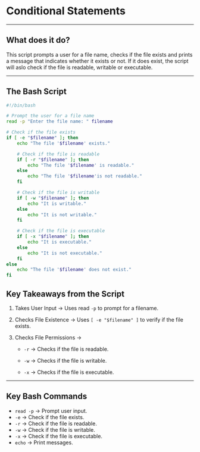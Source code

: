# Conditional Statements
---

## What does it do?

This script prompts a user for a file name, checks if the file exists and prints a message that indicates whether it exists or not. If it does exist, the script will aslo check if the file is readable, writable or executable.

---
## The Bash Script

```bash
#!/bin/bash

# Prompt the user for a file name
read -p "Enter the file name: " filename

# Check if the file exists
if [ -e "$filename" ]; then  
    echo "The file '$filename' exists."

    # Check if the file is readable
    if [ -r "$filename" ]; then
        echo "The file '$filename' is readable."
    else
        echo "The file '$filename'is not readable."
    fi

    # Check if the file is writable
    if [ -w "$filename" ]; then
        echo "It is writable."
    else
        echo "It is not writable."
    fi

    # Check if the file is executable
    if [ -x "$filename" ]; then
        echo "It is executable."
    else
        echo "It is not executable."
    fi
else
    echo "The file '$filename' does not exist."
fi


```

## Key Takeaways from the Script

1. Takes User Input → Uses read `-p` to prompt for a filename.
2. Checks File Existence → Uses `[ -e "$filename" ]` to verify if the file exists.
3. Checks File Permissions →

   * `-r` → Checks if the file is readable.
   
   * `-w` → Checks if the file is writable.
  
   * `-x` → Checks if the file is executable.
---

## Key Bash Commands

* `read -p` → Prompt user input.
* `-e` → Check if the file exists.
* `-r` → Check if the file is readable.
* `-w` → Check if the file is writable.
* `-x` → Check if the file is executable.
* `echo` → Print messages.


